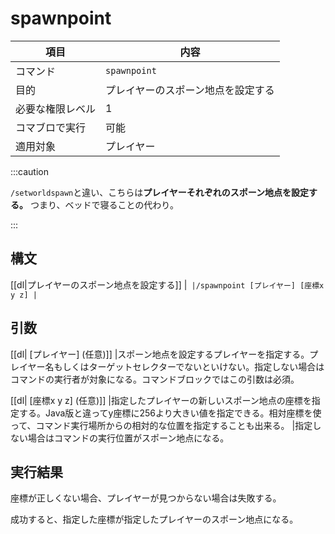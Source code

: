 # spawnpoint

| 項目 | 内容 |
| --- | --- |
| コマンド | `spawnpoint` |
| 目的 | プレイヤーのスポーン地点を設定する |
| 必要な権限レベル | 1 |
| コマブロで実行 | 可能 |
| 適用対象 | プレイヤー |

:::caution

`/setworldspawn`と違い、こちらは**プレイヤーそれぞれのスポーン地点を設定する。** つまり、ベッドで寝ることの代わり。

:::

## 構文

[[dl|プレイヤーのスポーン地点を設定する]]
|```
|/spawnpoint [プレイヤー] [座標x y z]
|```

## 引数

[[dl| [プレイヤー] (任意)]]
|スポーン地点を設定するプレイヤーを指定する。プレイヤー名もしくはターゲットセレクターでないといけない。指定しない場合はコマンドの実行者が対象になる。コマンドブロックではこの引数は必須。

[[dl| [座標x y z] (任意)]]
|指定したプレイヤーの新しいスポーン地点の座標を指定する。Java版と違ってy座標に256より大きい値を指定できる。相対座標を使って、コマンド実行場所からの相対的な位置を指定することも出来る。
|指定しない場合はコマンドの実行位置がスポーン地点になる。

## 実行結果

座標が正しくない場合、プレイヤーが見つからない場合は失敗する。

成功すると、指定した座標が指定したプレイヤーのスポーン地点になる。 
